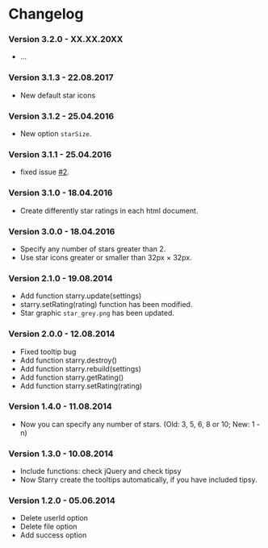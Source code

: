 # Changelog

### Version 3.2.0 - XX.XX.20XX

- ...

### Version 3.1.3 - 22.08.2017

- New default star icons

### Version 3.1.2 - 25.04.2016

- New option `starSize`.

### Version 3.1.1 - 25.04.2016

- fixed issue [#2](https://github.com/Teddy95/Starry/issues/2).

### Version 3.1.0 - 18.04.2016

- Create differently star ratings in each html document.

### Version 3.0.0 - 18.04.2016

- Specify any number of stars greater than 2.
- Use star icons greater or smaller than 32px × 32px.

### Version 2.1.0 - 19.08.2014

- Add function starry.update(settings)
- starry.setRating(rating) function has been modified.
- Star graphic `star_grey.png` has been updated.

### Version 2.0.0 - 12.08.2014

- Fixed tooltip bug
- Add function starry.destroy()
- Add function starry.rebuild(settings)
- Add function starry.getRating()
- Add function starry.setRating(rating)

### Version 1.4.0 - 11.08.2014

- Now you can specify any number of stars. (Old: 3, 5, 6, 8 or 10; New: 1 - n)

### Version 1.3.0 - 10.08.2014

- Include functions: check jQuery and check tipsy
- Now Starry create the tooltips automatically, if you have included tipsy.

### Version 1.2.0 - 05.06.2014

- Delete userId option
- Delete file option
- Add success option
